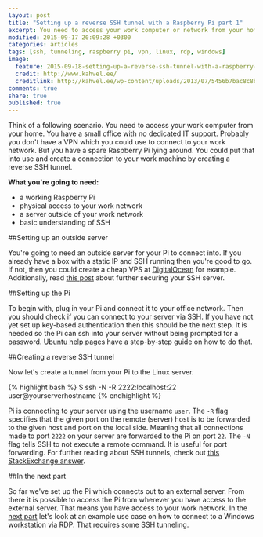 ```yaml
---
layout: post
title: "Setting up a reverse SSH tunnel with a Raspberry Pi part 1"
excerpt: You need to access your work computer or network from your home. Maybe a Raspberry Pi can help you.
modified: 2015-09-17 20:09:28 +0300
categories: articles
tags: [ssh, tunneling, raspberry pi, vpn, linux, rdp, windows]
image:
  feature: 2015-09-18-setting-up-a-reverse-ssh-tunnel-with-a-raspberry-pi/pi_cover.jpg
  credit: http://www.kahvel.ee/
  creditlink: http://kahvel.ee/wp-content/uploads/2013/07/5456b7bac8c8b4f666ba66341e321ec1.jpg
comments: true
share: true
published: true
---
```


Think of a following scenario. You need to access your work computer from your home. You have a small office with no dedicated IT support. Probably you don't have a VPN which you could use to connect to your work network. But you have a spare Raspberry Pi lying around. You could put that into use and create a connection to your work machine by creating a reverse SSH tunnel.

**What you're going to need:**

*  a working Raspberry Pi
*  physical access to your work network
*  a server outside of your work network
*  basic understanding of SSH

##Setting up an outside server

You're going to need an outside server for your Pi to connect into. If you already have a box with a static IP and SSH running then you're good to go. If not, then you could create a cheap VPS at [DigitalOcean](https://www.digitalocean.com/?refcode=0b1905c10185 "link to DigitalOcean") for example. Additionally, read [this post]({{site.url}}/articles/5-steps-to-improve-ssh-security/ "5 steps to improve SSH security") about further securing your SSH server.

##Setting up the Pi

To begin with, plug in your Pi and connect it to your office network. Then you should check if you can connect to your server via SSH. If you have not yet set up key-based authentication then this should be the next step. It is needed so the Pi can ssh into your server without being prompted for a password. [Ubuntu help pages](https://help.ubuntu.com/community/SSH/OpenSSH/Keys "ubuntu help page for openssh") have a step-by-step guide on how to do that.

##Creating a reverse SSH tunnel

Now let's create a tunnel from your Pi to the Linux server.

{% highlight bash %}
$ ssh -N -R 2222:localhost:22 user@yourserverhostname
{% endhighlight %}

Pi is connecting to your server using the username `user`. The `-R` flag specifies that the given port on the remote (server) host is to be forwarded to the given host and port on the local side. Meaning that all connections made to port `2222` on your server are forwarded to the Pi on port `22`. The `-N` flag tells SSH to not execute a remote command. It is useful for port forwarding. For further reading about SSH tunnels, check out [this StackExchange answer](http://unix.stackexchange.com/a/46271/134898 "How does reverse SSH tunneling work?").

##In the next part

So far we've set up the Pi which connects out to an external server. From there it is possible to access the Pi from wherever you have access to the external server. That means you have access to your work network. In the [next part]({{site.url}}/articles/setting-up-a-reverse-ssh-tunnel-with-a-raspberry-pi-part-2/ "link to part 2 of the article") let's look at an example use case on how to connect to a Windows workstation via RDP. That requires some SSH tunneling.
